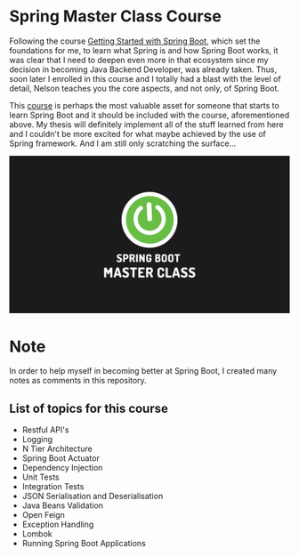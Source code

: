# Spring Master Class Course

Following the course [Getting Started with Spring Boot](https://amigoscode.com/p/spring-boot), which set the foundations for me, to learn what Spring is and how Spring Boot works, it was clear that I need to deepen even more in that ecosystem since my decision in becoming Java Backend Developer, was already taken. Thus, soon later I enrolled in this course and I totally had a blast with the level of detail, Nelson teaches you the core aspects, and not only, of Spring Boot.

This [course](https://amigoscode.com/p/spring-boot-master-class) is perhaps the most valuable asset for someone that starts to learn Spring Boot and it should be included with the course, aforementioned above. My thesis will definitely implement all of the stuff learned from here and I couldn't be more excited for what maybe achieved by the use of Spring framework. And I am still only scratching the surface...

![cover](https://github.com/Andreas-Kreouzos/Spring-Master-Class-Course/blob/main/Spring%20Boot%20Master%20Class%20Front%20Cover.png)

# Note
In order to help myself in becoming better at Spring Boot, I created many notes as comments in this repository.

## List of topics for this course
- Restful API's
- Logging
- N Tier Architecture
- Spring Boot Actuator
- Dependency Injection
- Unit Tests
- Integration Tests
- JSON Serialisation and Deserialisation
- Java Beans Validation
- Open Feign
- Exception Handling
- Lombok
- Running Spring Boot Applications

